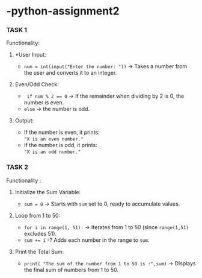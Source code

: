 # -python-assignment2
### TASK 1
   Functionality:
   1. *User Input: 
      - `num = int(input("Enter the number: "))` -> Takes a number from the user and converts it to an integer.
   
   2. Even/Odd Check: 
      - ` if num % 2 == 0` -> If the remainder when dividing by 2 is 0, the number is even.
      - `else` -> the number is odd.
   
   3. Output: 
      - If the number is even, it prints:  
        `"X is an even number."`  
      - If the number is odd, it prints:  
        `"X is an odd number."`


### TASK 2
     
   Functionality :
   1. Initialize the Sum Variable:  
      - `sum = 0` -> Starts with `sum` set to 0, ready to accumulate values.
   
   2. Loop from 1 to 50:
      - `for i in range(1, 51):` -> Iterates from 1 to 50 (since `range(1,51)` excludes 51).
      - `sum += i` -? Adds each number in the range to `sum`.
   
   3. Print the Total Sum: 
      - `print( "The sum of the number from 1 to 50 is :",sum)` -> Displays the final sum of numbers from 1 to 50.
   
   
   
